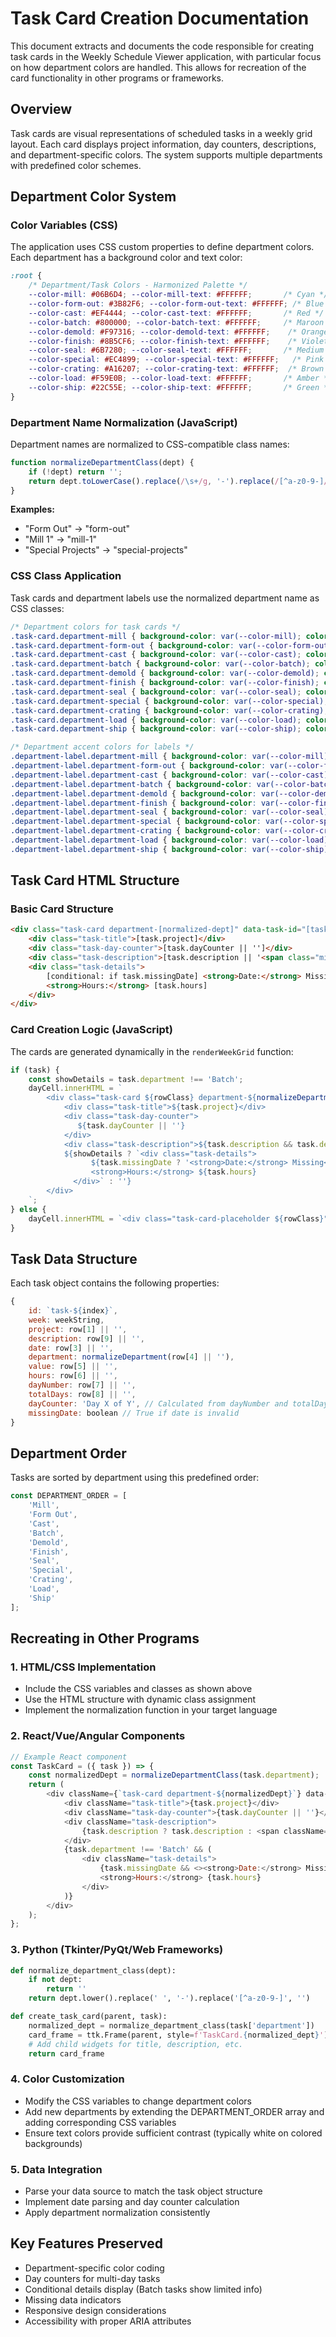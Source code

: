 # Task Card Creation Documentation

This document extracts and documents the code responsible for creating task cards in the Weekly Schedule Viewer application, with particular focus on how department colors are handled. This allows for recreation of the card functionality in other programs or frameworks.

## Overview

Task cards are visual representations of scheduled tasks in a weekly grid layout. Each card displays project information, day counters, descriptions, and department-specific colors. The system supports multiple departments with predefined color schemes.

## Department Color System

### Color Variables (CSS)

The application uses CSS custom properties to define department colors. Each department has a background color and text color:

```css
:root {
    /* Department/Task Colors - Harmonized Palette */
    --color-mill: #06B6D4; --color-mill-text: #FFFFFF;       /* Cyan */
    --color-form-out: #3B82F6; --color-form-out-text: #FFFFFF; /* Blue */
    --color-cast: #EF4444; --color-cast-text: #FFFFFF;       /* Red */
    --color-batch: #800000; --color-batch-text: #FFFFFF;     /* Maroon */
    --color-demold: #F97316; --color-demold-text: #FFFFFF;    /* Orange */
    --color-finish: #8B5CF6; --color-finish-text: #FFFFFF;    /* Violet */
    --color-seal: #6B7280; --color-seal-text: #FFFFFF;       /* Medium Grey */
    --color-special: #EC4899; --color-special-text: #FFFFFF;   /* Pink */
    --color-crating: #A16207; --color-crating-text: #FFFFFF;  /* Brown */
    --color-load: #F59E0B; --color-load-text: #FFFFFF;       /* Amber */
    --color-ship: #22C55E; --color-ship-text: #FFFFFF;       /* Green */
}
```

### Department Name Normalization (JavaScript)

Department names are normalized to CSS-compatible class names:

```javascript
function normalizeDepartmentClass(dept) {
    if (!dept) return '';
    return dept.toLowerCase().replace(/\s+/g, '-').replace(/[^a-z0-9-]/g, '');
}
```

**Examples:**
- "Form Out" → "form-out"
- "Mill 1" → "mill-1"
- "Special Projects" → "special-projects"

### CSS Class Application

Task cards and department labels use the normalized department name as CSS classes:

```css
/* Department colors for task cards */
.task-card.department-mill { background-color: var(--color-mill); color: var(--color-mill-text); }
.task-card.department-form-out { background-color: var(--color-form-out); color: var(--color-form-out-text); }
.task-card.department-cast { background-color: var(--color-cast); color: var(--color-cast-text); }
.task-card.department-batch { background-color: var(--color-batch); color: var(--color-batch-text); }
.task-card.department-demold { background-color: var(--color-demold); color: var(--color-demold-text); }
.task-card.department-finish { background-color: var(--color-finish); color: var(--color-finish-text); }
.task-card.department-seal { background-color: var(--color-seal); color: var(--color-seal-text); }
.task-card.department-special { background-color: var(--color-special); color: var(--color-special-text); }
.task-card.department-crating { background-color: var(--color-crating); color: var(--color-crating-text); }
.task-card.department-load { background-color: var(--color-load); color: var(--color-load-text); }
.task-card.department-ship { background-color: var(--color-ship); color: var(--color-ship-text); }

/* Department accent colors for labels */
.department-label.department-mill { background-color: var(--color-mill); color: var(--color-mill-text); }
.department-label.department-form-out { background-color: var(--color-form-out); color: var(--color-form-out-text); }
.department-label.department-cast { background-color: var(--color-cast); color: var(--color-cast-text); }
.department-label.department-batch { background-color: var(--color-batch); color: var(--color-batch-text); }
.department-label.department-demold { background-color: var(--color-demold); color: var(--color-demold-text); }
.department-label.department-finish { background-color: var(--color-finish); color: var(--color-finish-text); }
.department-label.department-seal { background-color: var(--color-seal); color: var(--color-seal-text); }
.department-label.department-special { background-color: var(--color-special); color: var(--color-special-text); }
.department-label.department-crating { background-color: var(--color-crating); color: var(--color-crating-text); }
.department-label.department-load { background-color: var(--color-load); color: var(--color-load-text); }
.department-label.department-ship { background-color: var(--color-ship); color: var(--color-ship-text); }
```

## Task Card HTML Structure

### Basic Card Structure

```html
<div class="task-card department-[normalized-dept]" data-task-id="[task.id]" title="Click for options">
    <div class="task-title">[task.project]</div>
    <div class="task-day-counter">[task.dayCounter || '']</div>
    <div class="task-description">[task.description || '<span class="missing-description">Staging Missing</span>']</div>
    <div class="task-details">
        [conditional: if task.missingDate] <strong>Date:</strong> Missing<br>
        <strong>Hours:</strong> [task.hours]
    </div>
</div>
```

### Card Creation Logic (JavaScript)

The cards are generated dynamically in the `renderWeekGrid` function:

```javascript
if (task) {
    const showDetails = task.department !== 'Batch';
    dayCell.innerHTML = `
        <div class="task-card ${rowClass} department-${normalizeDepartmentClass(task.department)}" data-task-id="${task.id}" title="Click for options">
            <div class="task-title">${task.project}</div>
            <div class="task-day-counter">
               ${task.dayCounter || ''}
            </div>
            <div class="task-description">${task.description && task.description.trim() ? task.description : '<span class="missing-description">Staging Missing</span>'}</div>
            ${showDetails ? `<div class="task-details">
                  ${task.missingDate ? '<strong>Date:</strong> Missing<br>' : ''}
                  <strong>Hours:</strong> ${task.hours}
              </div>` : ''}
        </div>
    `;
} else {
    dayCell.innerHTML = `<div class="task-card-placeholder ${rowClass}"></div>`;
}
```

## Task Data Structure

Each task object contains the following properties:

```javascript
{
    id: `task-${index}`,
    week: weekString,
    project: row[1] || '',
    description: row[9] || '',
    date: row[3] || '',
    department: normalizeDepartment(row[4] || ''),
    value: row[5] || '',
    hours: row[6] || '',
    dayNumber: row[7] || '',
    totalDays: row[8] || '',
    dayCounter: 'Day X of Y', // Calculated from dayNumber and totalDays
    missingDate: boolean // True if date is invalid
}
```

## Department Order

Tasks are sorted by department using this predefined order:

```javascript
const DEPARTMENT_ORDER = [
    'Mill',
    'Form Out',
    'Cast',
    'Batch',
    'Demold',
    'Finish',
    'Seal',
    'Special',
    'Crating',
    'Load',
    'Ship'
];
```

## Recreating in Other Programs

### 1. HTML/CSS Implementation
- Include the CSS variables and classes as shown above
- Use the HTML structure with dynamic class assignment
- Implement the normalization function in your target language

### 2. React/Vue/Angular Components
```javascript
// Example React component
const TaskCard = ({ task }) => {
    const normalizedDept = normalizeDepartmentClass(task.department);
    return (
        <div className={`task-card department-${normalizedDept}`} data-task-id={task.id}>
            <div className="task-title">{task.project}</div>
            <div className="task-day-counter">{task.dayCounter || ''}</div>
            <div className="task-description">
                {task.description ? task.description : <span className="missing-description">Staging Missing</span>}
            </div>
            {task.department !== 'Batch' && (
                <div className="task-details">
                    {task.missingDate && <><strong>Date:</strong> Missing<br/></>}
                    <strong>Hours:</strong> {task.hours}
                </div>
            )}
        </div>
    );
};
```

### 3. Python (Tkinter/PyQt/Web Frameworks)
```python
def normalize_department_class(dept):
    if not dept:
        return ''
    return dept.lower().replace(' ', '-').replace('[^a-z0-9-]', '')

def create_task_card(parent, task):
    normalized_dept = normalize_department_class(task['department'])
    card_frame = ttk.Frame(parent, style=f'TaskCard.{normalized_dept}')
    # Add child widgets for title, description, etc.
    return card_frame
```

### 4. Color Customization
- Modify the CSS variables to change department colors
- Add new departments by extending the DEPARTMENT_ORDER array and adding corresponding CSS variables
- Ensure text colors provide sufficient contrast (typically white on colored backgrounds)

### 5. Data Integration
- Parse your data source to match the task object structure
- Implement date parsing and day counter calculation
- Apply department normalization consistently

## Key Features Preserved
- Department-specific color coding
- Day counters for multi-day tasks
- Conditional details display (Batch tasks show limited info)
- Missing data indicators
- Responsive design considerations
- Accessibility with proper ARIA attributes